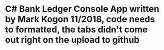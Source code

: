 # C# Bank Ledger Console App written by Mark Kogon 11/2018, code needs to formatted, the tabs didn't come out right on the upload to github
